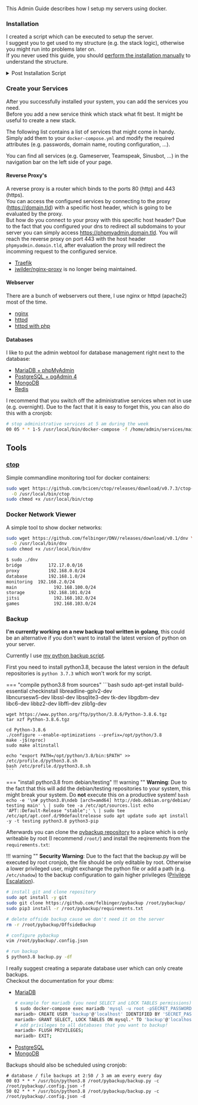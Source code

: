 
This Admin Guide describes how I setup my servers using docker. 

### Installation
I created a script which can be executed to setup the server.  
I suggest you to get used to my structure (e.g. the stack logic), otherwise you might run into problems later on.  
If you never used this guide, you should [perform the installation manually](./installation/) to understand the structure.

<details>
  <summary>Post Installation Script</summary>

You can basicly skip most of the installation section, but there are some exceptions:  

* You should create all user accounts, and setup public key authentication.  
  You can add a list of users which should get the admin / sudo group in the configuration section of the script  

* You should secure your SSH server (e.g. disallow authentication using passwords, root login, ...)

* You may change your hostname (this is not required)  

* You need to setup your DNS, consider to change the name servers to cloudflare if you have trouble with the dns challenge for wildcard certificate later on.

```
curl -fsSL https://raw.githubusercontent.com/felbinger/AdminGuide/master/postinstall.sh | sudo bash
```

</details>


### Create your Services
After you successfully installed your system, you can add the services you need.  
Before you add a new service think which stack what fit best. It might be useful to create a new stack.

The following list contains a list of services that might come in handy. Simply add them to your `docker-compose.yml` and modify the required attributes (e.g. passwords, domain name, routing configuration, ...).

You can find all services (e.g. Gameserver, Teamspeak, Sinusbot, ...) in the navigation bar on the left side of your page. 

#### Reverse Proxy's

A reverse proxy is a router which binds to the ports 80 (http) and 443 (https).  
You can access the configured services by connecting to the proxy (https://domain.tld) with a specific host header, which is going to be evaluated by the proxy.  
But how do you connect to your proxy with this specific host header? Due to the fact that you configured your dns to redirect all subdomains to your server you can simply access https://phpmyadmin.domain.tld. You will reach the reverse proxy on port 443 with the host header `phpmyadmin.domain.tld`, after evaluation the proxy will redirect the incomming request to the configured service.  
 
* [Traefik](./services/traefik.md)
* [jwilder/nginx-proxy](./services/nginx-proxy.md) is no longer being maintained.

#### Webserver
There are a bunch of webservers out there, I use nginx or httpd (apache2) most of the time.

* [nginx](./services/nginx.md)
* [httpd](./services/httpd.md)
* [httpd with php](./services/httpd-php.md)

#### Databases
I like to put the admin webtool for database management right next to the database:

* [MariaDB + phpMyAdmin](./services/mariadb.md)
* [PostgreSQL + pgAdmin 4](./services/postgresql.md)
* [MongoDB](./services/mongodb.md)
* [Redis](./services/redis.md)

I recommend that you switch off the administrative services when not in use (e.g. overnight). Due to the fact that it is easy to forget this, you can also do this with a cronjob:
```bash
# stop administrative services at 5 am during the week
00 05 * * 1-5 /usr/local/bin/docker-compose -f /home/admin/services/main/docker-compose.yml rm -fs phpmyadmin pgadmin 2>&1
```

## Tools

### [ctop](https://ctop.sh/)
Simple commandline monitoring tool for docker containers:
```bash
sudo wget https://github.com/bcicen/ctop/releases/download/v0.7.3/ctop-0.7.3-linux-amd64 \
  -O /usr/local/bin/ctop
sudo chmod +x /usr/local/bin/ctop
```

### Docker Network Viewer
A simple tool to show docker networks:
```bash
sudo wget https://github.com/felbinger/DNV/releases/download/v0.1/dnv \
  -O /usr/local/bin/dnv
sudo chmod +x /usr/local/bin/dnv
```

```sh
$ sudo ./dnv 
bridge			172.17.0.0/16
proxy		  	192.168.0.0/24
database		192.168.1.0/24
monitoring	192.168.2.0/24
main			  192.168.100.0/24
storage			192.168.101.0/24
jitsi			  192.168.102.0/24
games			  192.168.103.0/24
```

### Backup

**I'm currently working on a new backup tool written in golang**, this could be an alternative if you don't want to install the latest version of python on your server.

Currently I use [my python backup script](https://github.com/felbinger/pybackup).

First you need to install python3.8, because the latest version in the default repositories is `python 3.7.3` which won't work for my script. 

=== "compile python3.8 from sources"
    ```bash
    sudo apt-get install build-essential checkinstall libreadline-gplv2-dev \
      libncursesw5-dev libssl-dev libsqlite3-dev tk-dev libgdbm-dev \
      libc6-dev libbz2-dev libffi-dev zlib1g-dev
      
    wget https://www.python.org/ftp/python/3.8.6/Python-3.8.6.tgz
    tar xzf Python-3.8.6.tgz

    cd Python-3.8.6
    ./configure --enable-optimizations --prefix=/opt/python/3.8
    make -j$(nproc)
    sudo make altinstall
    
    echo "export PATH=/opt/python/3.8/bin:$PATH" >> /etc/profile.d/python3.8.sh
    bash /etc/profile.d/python3.8.sh
    ```
=== "install python3.8 from debian/testing"
    !!! warning ""
        **Warning**: Due to the fact that this will add the debian/testing repositories to your system, this might break your system. Do **not** execute this on a productive system!
    ```bash
    echo -e '\n# python3.8\ndeb [arch=amd64] http://deb.debian.org/debian/ testing main' \
      | sudo tee -a /etc/apt/sources.list
    echo 'APT::Default-Release "stable";' \
      | sudo tee /etc/apt/apt.conf.d/99defaultrelease
    sudo apt update
    sudo apt install -y -t testing python3.8 python3-pip
    ```

Afterwards you can clone the [pybackup repository](https://github.com/felbinger/pybackup) to a place which is only writeable by root (I recommend `/root/`) and install the reqirements from the `requirements.txt`:

!!! warning ""
    **Security Warning**: Due to the fact that the backup.py will be executed by root cronjob, the file should be only editable by root. Otherwise a lower privileged user, might exchange the python file or add a path (e.g. `/etc/shadow`) to the backup configuration to gain higher privileges ([Privilege Escalation](https://en.wikipedia.org/wiki/Privilege_escalation)).

```bash
# install git and clone repository
sudo apt install -y git
sudo git clone https://github.com/felbinger/pybackup /root/pybackup/
sudo pip3 install -r /root/pybackup/requirements.txt

# delete offside backup cause we don't need it on the server
rm -r /root/pybackup/OffsideBackup

# configure pybackup
vim /root/pybackup/.config.json

# run backup
$ python3.8 backup.py -df
```

I really suggest creating a separate database user which can only create backups.  
Checkout the documentation for your dbms:

* [MariaDB](https://mariadb.com/kb/en/create-user/)
  ```bash
  # example for mariadb (you need SELECT and LOCK TABLES permissions)
  $ sudo docker-compose exec mariadb 'mysql -u root -pSECRET_PASSWORD'
  mariadb> CREATE USER 'backup'@'localhost' IDENTIFIED BY 'SECRET_PASSWORD_FOR_BACKUP';
  mariadb> GRANT SELECT, LOCK TABLES ON mysql.* TO 'backup'@'localhost';
  # add privileges to all databases that you want to backup!
  mariadb> FLUSH PRIVILEGES;
  mariadb> EXIT;
  ```
* [PostgreSQL](https://www.postgresql.org/docs/8.0/sql-createuser.html)
* [MongoDB](https://docs.mongodb.com/manual/reference/method/db.createUser/)

Backups should also be scheduled using cronjob:
```
# database / file backups at 2:50 / 3 am am every every day
00 03 * * * /usr/bin/python3.8 /root/pybackup/backup.py -c /root/pybackup/.config.json -f
50 02 * * * /usr/bin/python3.8 /root/pybackup/backup.py -c /root/pybackup/.config.json -d
```
